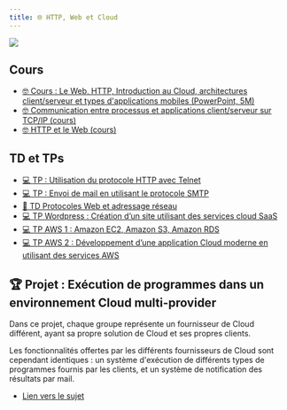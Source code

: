 ```yaml
---
title: 🌐 HTTP, Web et Cloud
---
```


![](@assets/undraw/undraw_cloud-hosting_tfeh.svg)

## Cours

- [🤓 Cours : Le Web, HTTP, Introduction au Cloud, architectures client/serveur et types d'applications mobiles (PowerPoint, 5M)](/cours/cloud-web.pptx)
- [🤓 Communication entre processus et applications client/serveur sur TCP/IP (cours)](/web/client-serveur-tcp-ip)
- [🤓 HTTP et le Web (cours)](/web/http-web)

## TD et TPs

- [💻 TP : Utilisation du protocole HTTP avec Telnet](/web/exo-telnet_http)
- [💻 TP : Envoi de mail en utilisant le protocole SMTP](/web/exo-smtp)
- [📝 TD Protocoles Web et adressage réseau](/web/protocoles-web-td)
- [💻 TP Wordpress : Création d’un site utilisant des services cloud SaaS](/web/tp_wordpress)
- [💻 TP AWS 1 : Amazon EC2, Amazon S3, Amazon RDS](/web/tp_aws-1)
- [💻 TP AWS 2 : Développement d’une application Cloud moderne en utilisant des services AWS](/web/tp_aws-2)

## 🏆 Projet : Exécution de programmes dans un environnement Cloud multi-provider

Dans ce projet, chaque groupe représente un fournisseur de Cloud différent, ayant sa propre solution de Cloud et ses propres clients.

Les fonctionnalités offertes par les différents fournisseurs de Cloud sont cependant identiques : un système d'exécution de différents types de programmes fournis par les clients, et un système de notification des résultats par mail.

- [Lien vers le sujet](/web/projet-multi-cloud)

